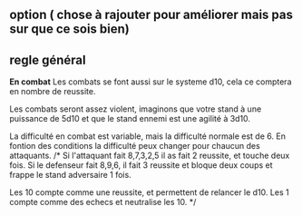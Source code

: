## option ( chose à rajouter pour améliorer mais pas sur que ce sois bien)

## regle général
**En combat**
Les combats se font aussi sur le systeme d10, cela ce comptera en nombre de reussite. 

Les combats seront assez violent, imaginons que votre stand à une puissance de 5d10 et que le stand ennemi est une agilité à 3d10.

La difficulté en combat est variable, mais la difficulté normale est de 6. En fontion des conditions la difficulté peux changer pour chaucun des attaquants.
/*
Si l'attaquant fait 8,7,3,2,5 il as fait 2 reussite, et touche deux fois.
Si le defenseur fait 8,9,6, il fait 3 reussite et bloque deux coups et frappe le stand adversaire 1 fois.

Les 10 compte comme une reussite, et permettent de relancer le d10.
Les 1 compte comme des echecs et neutralise les 10.
*/